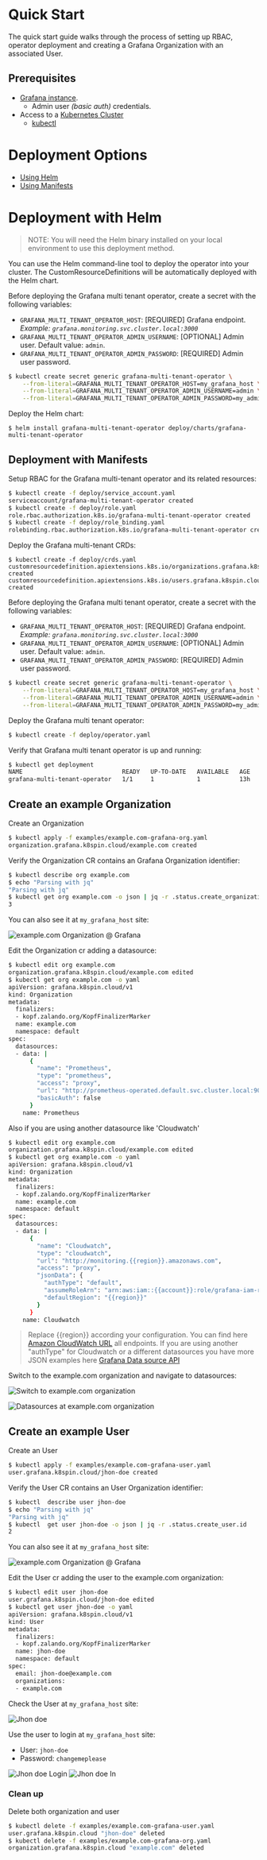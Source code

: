 # Quick Start

The quick start guide walks through the process of setting up RBAC, operator deployment 
and creating a Grafana Organization with an associated User.

## Prerequisites

- [Grafana instance](https://github.com/grafana/grafana).
    - Admin user *(basic auth)* credentials.
- Access to a [Kubernetes Cluster](https://github.com/kubernetes/kubernetes)
    - [kubectl](https://github.com/kubernetes/kubectl)

# Deployment Options

* [Using Helm](#deployment-with-helm)
* [Using Manifests](#deployment-with-manifests)

# Deployment with Helm

> NOTE: You will need the Helm binary installed on your local environment to use this deployment method.

You can use the Helm command-line tool to deploy the operator into your cluster. The CustomResourceDefinitions will be automatically
deployed with the Helm chart.

Before deploying the Grafana multi tenant operator, create a secret with the following variables:

- `GRAFANA_MULTI_TENANT_OPERATOR_HOST`: [REQUIRED] Grafana endpoint. *Example: `grafana.monitoring.svc.cluster.local:3000`*
- `GRAFANA_MULTI_TENANT_OPERATOR_ADMIN_USERNAME`: [OPTIONAL] Admin user. Default value: `admin`.
- `GRAFANA_MULTI_TENANT_OPERATOR_ADMIN_PASSWORD`: [REQUIRED] Admin user password.

```bash
$ kubectl create secret generic grafana-multi-tenant-operator \
    --from-literal=GRAFANA_MULTI_TENANT_OPERATOR_HOST=my_grafana_host \
    --from-literal=GRAFANA_MULTI_TENANT_OPERATOR_ADMIN_USERNAME=admin \
    --from-literal=GRAFANA_MULTI_TENANT_OPERATOR_ADMIN_PASSWORD=my_admin_password
```

Deploy the Helm chart:
```
$ helm install grafana-multi-tenant-operator deploy/charts/grafana-multi-tenant-operator
```

## Deployment with Manifests

Setup RBAC for the Grafana multi-tenant operator and its related resources:

```bash
$ kubectl create -f deploy/service_account.yaml
serviceaccount/grafana-multi-tenant-operator created
$ kubectl create -f deploy/role.yaml
role.rbac.authorization.k8s.io/grafana-multi-tenant-operator created
$ kubectl create -f deploy/role_binding.yaml
rolebinding.rbac.authorization.k8s.io/grafana-multi-tenant-operator created
```

Deploy the Grafana multi-tenant CRDs:

```
$ kubectl create -f deploy/crds.yaml
customresourcedefinition.apiextensions.k8s.io/organizations.grafana.k8spin.cloud created
customresourcedefinition.apiextensions.k8s.io/users.grafana.k8spin.cloud created
```

Before deploying the Grafana multi tenant operator, create a secret with the following variables:

- `GRAFANA_MULTI_TENANT_OPERATOR_HOST`: [REQUIRED] Grafana endpoint. *Example: `grafana.monitoring.svc.cluster.local:3000`*
- `GRAFANA_MULTI_TENANT_OPERATOR_ADMIN_USERNAME`: [OPTIONAL] Admin user. Default value: `admin`.
- `GRAFANA_MULTI_TENANT_OPERATOR_ADMIN_PASSWORD`: [REQUIRED] Admin user password.

```bash
$ kubectl create secret generic grafana-multi-tenant-operator \
    --from-literal=GRAFANA_MULTI_TENANT_OPERATOR_HOST=my_grafana_host \
    --from-literal=GRAFANA_MULTI_TENANT_OPERATOR_ADMIN_USERNAME=admin \
    --from-literal=GRAFANA_MULTI_TENANT_OPERATOR_ADMIN_PASSWORD=my_admin_password
```

Deploy the Grafana multi tenant operator:

```bash
$ kubectl create -f deploy/operator.yaml
```

Verify that Grafana multi tenant operator is up and running:

```bash
$ kubectl get deployment
NAME                            READY   UP-TO-DATE   AVAILABLE   AGE
grafana-multi-tenant-operator   1/1     1            1           13h
```


## Create an example Organization

Create an Organization

```bash
$ kubectl apply -f examples/example.com-grafana-org.yaml
organization.grafana.k8spin.cloud/example.com created
```

Verify the Organization CR contains an Grafana Organization identifier:

```bash
$ kubectl describe org example.com
$ echo "Parsing with jq"
"Parsing with jq"
$ kubectl get org example.com -o json | jq -r .status.create_organization.orgId
3
```

You can also see it at `my_grafana_host` site:

![example.com Organization @ Grafana](../assets/example.com.png)

Edit the Organization cr adding a datasource:

```bash
$ kubectl edit org example.com
organization.grafana.k8spin.cloud/example.com edited
$ kubectl get org example.com -o yaml
apiVersion: grafana.k8spin.cloud/v1
kind: Organization
metadata:
  finalizers:
  - kopf.zalando.org/KopfFinalizerMarker
  name: example.com
  namespace: default
spec:
  datasources:
  - data: |
      {
        "name": "Prometheus",
        "type": "prometheus",
        "access": "proxy",
        "url": "http://prometheus-operated.default.svc.cluster.local:9090",
        "basicAuth": false
      }
    name: Prometheus
```
Also if you are using another datasource like 'Cloudwatch'

```bash
$ kubectl edit org example.com
organization.grafana.k8spin.cloud/example.com edited
$ kubectl get org example.com -o yaml
apiVersion: grafana.k8spin.cloud/v1
kind: Organization
metadata:
  finalizers:
  - kopf.zalando.org/KopfFinalizerMarker
  name: example.com
  namespace: default
spec:
  datasources:
  - data: |
      {
        "name": "Cloudwatch",
        "type": "cloudwatch",
        "url": "http://monitoring.{{region}}.amazonaws.com",
        "access": "proxy",
        "jsonData": {
          "authType": "default",
          "assumeRoleArn": "arn:aws:iam::{{account}}:role/grafana-iam-role",
          "defaultRegion": "{{region}}"
        }
      }
    name: Cloudwatch
```
> Replace {{region}} according your configuration. You can find here [Amazon CloudWatch URL](https://docs.aws.amazon.com/general/latest/gr/cw_region.html) all endpoints. If you are using another "authType" for Cloudwatch or a different datasources you have more JSON examples here [Grafana Data source API](https://grafana.com/docs/grafana/latest/http_api/data_source/)


Switch to the example.com organization and navigate to datasources:

![Switch to example.com organization](../assets/switch-organization.png)

![Datasources at example.com organization](../assets/example.com.datasources.png)

## Create an example User

Create an User

```bash
$ kubectl apply -f examples/example.com-grafana-user.yaml
user.grafana.k8spin.cloud/jhon-doe created
```

Verify the User CR contains an User Organization identifier:

```bash
$ kubectl  describe user jhon-doe
$ echo "Parsing with jq"
"Parsing with jq"
$ kubectl  get user jhon-doe -o json | jq -r .status.create_user.id
2
```

You can also see it at `my_grafana_host` site:

![example.com Organization @ Grafana](../assets/user-list.png)


Edit the User cr adding the user to the example.com organization:

```bash
$ kubectl edit user jhon-doe
user.grafana.k8spin.cloud/jhon-doe edited
$ kubectl get user jhon-doe -o yaml
apiVersion: grafana.k8spin.cloud/v1
kind: User
metadata:
  finalizers:
  - kopf.zalando.org/KopfFinalizerMarker
  name: jhon-doe
  namespace: default
spec:
  email: jhon-doe@example.com
  organizations:
  - example.com
```

Check the User at `my_grafana_host` site:

![Jhon doe](../assets/jhon-doe.png)

Use the user to login at `my_grafana_host` site:

- User: `jhon-doe`
- Password: `changemeplease`

![Jhon doe Login](../assets/jhon-doe-login.png)
![Jhon doe In](../assets/jhon-doe-in.png)

### Clean up

Delete both organization and user

```bash
$ kubectl delete -f examples/example.com-grafana-user.yaml
user.grafana.k8spin.cloud "jhon-doe" deleted
$ kubectl delete -f examples/example.com-grafana-org.yaml
organization.grafana.k8spin.cloud "example.com" deleted
```